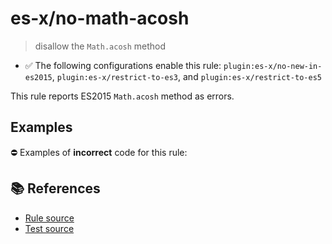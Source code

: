 # es-x/no-math-acosh
> disallow the `Math.acosh` method

- ✅ The following configurations enable this rule: `plugin:es-x/no-new-in-es2015`, `plugin:es-x/restrict-to-es3`, and `plugin:es-x/restrict-to-es5`

This rule reports ES2015 `Math.acosh` method as errors.

## Examples

⛔ Examples of **incorrect** code for this rule:

<eslint-playground type="bad" code="/*eslint es-x/no-math-acosh: error */
const n = Math.acosh(value)
" />

## 📚 References

- [Rule source](https://github.com/ota-meshi/eslint-plugin-es-x/blob/v5.0.0/lib/rules/no-math-acosh.js)
- [Test source](https://github.com/ota-meshi/eslint-plugin-es-x/blob/v5.0.0/tests/lib/rules/no-math-acosh.js)
